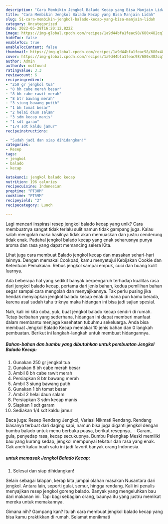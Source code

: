 ```yaml
---
description: "Cara Membikin Jengkol Balado Kecap yang Bisa Manjain Lidah"
title: "Cara Membikin Jengkol Balado Kecap yang Bisa Manjain Lidah"
slug: 51-cara-membikin-jengkol-balado-kecap-yang-bisa-manjain-lidah
category: Uncategorized
date: 2022-05-28T16:20:12.822Z
image: https://img-global.cpcdn.com/recipes/1a9d44bfa1feac98/680x482cq70/jengkol-balado-kecap-foto-resep-utama.jpg
hideToc: false
enableToc: true
enableTocContent: false
thumbnail: https://img-global.cpcdn.com/recipes/1a9d44bfa1feac98/680x482cq70/jengkol-balado-kecap-foto-resep-utama.jpg
cover: https://img-global.cpcdn.com/recipes/1a9d44bfa1feac98/680x482cq70/jengkol-balado-kecap-foto-resep-utama.jpg
author: Admin
authorAv: notfound
ratingvalue: 3.3
reviewcount: 6
recipeingredient:
- "250 gr jengkol tua"
- "8 bh cabe merah besar"
- "8 bh cabe rawit merah"
- "8 btr bawang merah"
- "3 siung bawang putih"
- "1 bh tomat besar"
- "2 helai daun salam"
- "3 sdm kecap manis"
- "1 sdt garam"
- "1/4 sdt kaldu jamur"
recipeinstructions:

- "Sudah jadi dan siap dihidangkan!"
categories:
- Resep
tags:
- jengkol
- balado
- kecap

katakunci: jengkol balado kecap 
nutrition: 196 calories
recipecuisine: Indonesian
preptime: "PT30M"
cooktime: "PT59M"
recipeyield: "2"
recipecategory: Lunch

---
```





Lagi mencari inspirasi resep jengkol balado kecap yang unik? Cara membuatnya sangat tidak terlalu sulit namun tidak gampang juga. Kalau salah mengolah maka hasilnya tidak akan memuaskan dan justru cenderung tidak enak. Padahal jengkol balado kecap yang enak seharusnya punya aroma dan rasa yang dapat memancing selera Kita.





Lihat juga cara membuat Balado jengkol kecap dan masakan sehari-hari lainnya. Dengan memakai Cookpad, kamu menyetujui Kebijakan Cookie dan Ketentuan Pemakaian. Rebus jengkol sampai empuk, cuci dan buang kulit luarnya.

Ada beberapa hal yang sedikit banyak berpengaruh terhadap kualitas rasa dari jengkol balado kecap, pertama dari jenis bahan, kedua pemilihan bahan segar sampai cara mengolah dan menyajikannya. Tak perlu pusing jika hendak menyiapkan jengkol balado kecap enak di mana pun kamu berada, karena asal sudah tahu triknya maka hidangan ini bisa jadi sajian spesial.






Nah, kali ini kita coba, yuk, buat jengkol balado kecap sendiri di rumah. Tetap berbahan yang sederhana, hidangan ini dapat memberi manfaat dalam membantu menjaga kesehatan tubuhmu sekeluarga. Anda bisa membuat Jengkol Balado Kecap memakai 10 jenis bahan dan 0 langkah pembuatan. Berikut ini langkah-langkah untuk membuat hidangannya.

<!--inarticleads1-->

##### Bahan-bahan dan bumbu yang dibutuhkan untuk pembuatan Jengkol Balado Kecap:

1. Gunakan 250 gr jengkol tua
1. Gunakan 8 bh cabe merah besar
1. Ambil 8 bh cabe rawit merah
1. Persiapkan 8 btr bawang merah
1. Ambil 3 siung bawang putih
1. Gunakan 1 bh tomat besar
1. Ambil 2 helai daun salam
1. Persiapkan 3 sdm kecap manis
1. Siapkan 1 sdt garam
1. Sediakan 1/4 sdt kaldu jamur


Baca juga: Resep Rendang Jengkol, Variasi Nikmati Rendang. Rendang biasanya terbuat dari daging sapi, namun bisa juga diganti jengkol dengan bumbu balado untuk menu berbuka puasa, berikut resepnya.. - Garam, gula, penyedap rasa, kecap secukupnya. Bumbu Pelengkap Meski memiliki bau yang kurang sedap, jengkol mempunyai tekstur dan rasa yang enak. Gak aneh kalau buah satu ini jadi favorit banyak orang Indonesia. 

<!--inarticleads2-->

#####  untuk memasak Jengkol Balado Kecap:


1. Selesai dan siap dihidangkan!

Selain sebagai lalapan, kerap kita jumpai olahan masakan Nusantara dari jengkol. Antara lain, seperti gulai, semur, hingga rendang. Kali ini penulis menyajikan resep jengkol goreng balado. Banyak yang mengeluhkan bau dari makanan ini. Tapi bagi sebagian orang, baunya itu yang justru memikat mereka untuk memakannya. 

Gimana nih? Gampang kan? Itulah cara membuat jengkol balado kecap yang bisa kamu praktikkan di rumah. Selamat menikmati

